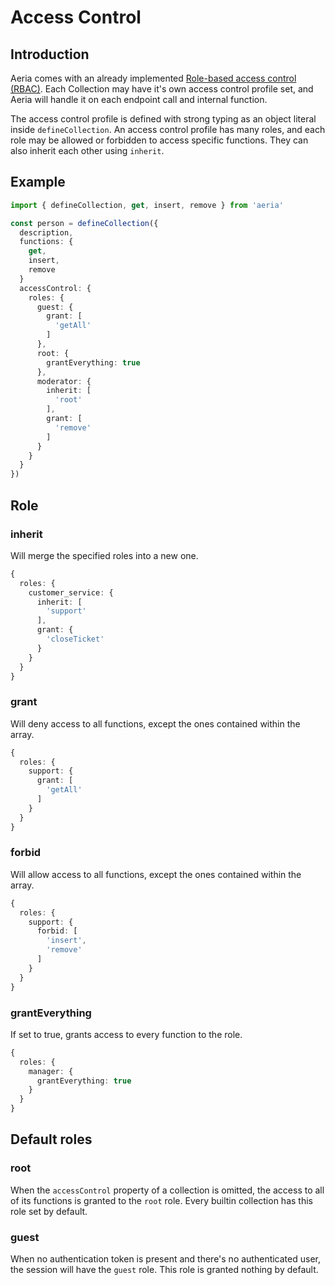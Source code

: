 # Access Control

## Introduction

Aeria comes with an already implemented [Role-based access control (RBAC)](https://en.wikipedia.org/wiki/Role-based_access_control). Each Collection may have it's own access control profile set, and Aeria will handle it on each endpoint call and internal function.

The access control profile is defined with strong typing as an object literal inside `defineCollection`. An access control profile has many roles, and each role may be allowed or forbidden to access specific functions. They can also inherit each other using `inherit`.

## Example

```typescript
import { defineCollection, get, insert, remove } from 'aeria'

const person = defineCollection({
  description,
  functions: {
    get,
    insert,
    remove
  }
  accessControl: {
    roles: {
      guest: {
        grant: [
          'getAll'
        ]
      },
      root: {
        grantEverything: true
      },
      moderator: {
        inherit: [
          'root'
        ],
        grant: [
          'remove'
        ]
      }
    }
  }
})
```

## Role

### inherit <Badge type="tip" text="string[]" />

Will merge the specified roles into a new one.

```typescript
{
  roles: {
    customer_service: {
      inherit: [
        'support'
      ],
      grant: {
        'closeTicket'
      }
    }
  }
}
```

### grant <Badge type="tip" text="string[]" />

Will deny access to all functions, except the ones contained within the array.

```typescript
{
  roles: {
    support: {
      grant: [
        'getAll'
      ]
    }
  }
}
```

### forbid <Badge type="tip" text="string[]" />

Will allow access to all functions, except the ones contained within the array.

```typescript
{
  roles: {
    support: {
      forbid: [
        'insert',
        'remove'
      ]
    }
  }
}
```

### grantEverything <Badge type="tip" text="boolean" />

If set to true, grants access to every function to the role.

```typescript
{
  roles: {
    manager: {
      grantEverything: true
    }
  }
}
```

## Default roles

### root

When the `accessControl` property of a collection is omitted, the access to all of its functions is granted to the `root` role. Every builtin collection has this role set by default.

### guest

When no authentication token is present and there's no authenticated user, the session will have the `guest` role. This role is granted nothing by default.

